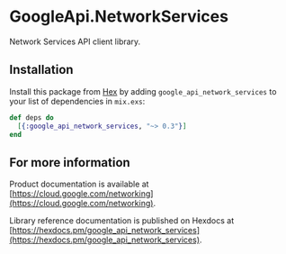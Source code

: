 # GoogleApi.NetworkServices

Network Services API client library.



## Installation

Install this package from [Hex](https://hex.pm) by adding
`google_api_network_services` to your list of dependencies in `mix.exs`:

```elixir
def deps do
  [{:google_api_network_services, "~> 0.3"}]
end
```

## For more information

Product documentation is available at [https://cloud.google.com/networking](https://cloud.google.com/networking).

Library reference documentation is published on Hexdocs at
[https://hexdocs.pm/google_api_network_services](https://hexdocs.pm/google_api_network_services).
